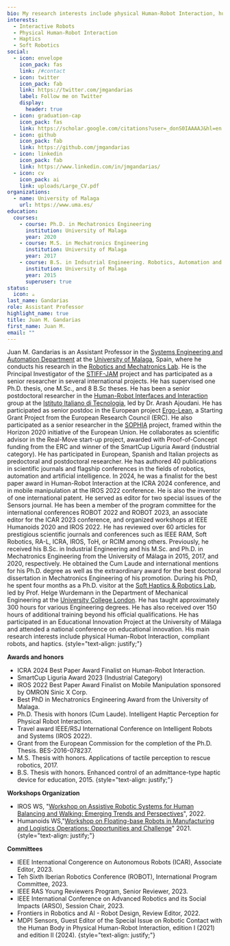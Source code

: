 ```yaml
---
bio: My research interests include physical Human-Robot Interaction, human modeling, haptics, and soft robotics.
interests:
  - Interactive Robots
  - Physical Human-Robot Interaction
  - Haptics
  - Soft Robotics
social:
  - icon: envelope
    icon_pack: fas
    link: /#contact
  - icon: twitter
    icon_pack: fab
    link: https://twitter.com/jmgandarias
    label: Follow me on Twitter
    display:
      header: true
  - icon: graduation-cap
    icon_pack: fas
    link: https://scholar.google.com/citations?user=_donS0IAAAAJ&hl=en
  - icon: github
    icon_pack: fab
    link: https://github.com/jmgandarias
  - icon: linkedin
    icon_pack: fab
    link: https://www.linkedin.com/in/jmgandarias/
  - icon: cv
    icon_pack: ai
    link: uploads/Large_CV.pdf
organizations:
  - name: University of Malaga
    url: https://www.uma.es/
education:
  courses:
    - course: Ph.D. in Mechatronics Engineering
      institution: University of Malaga
      year: 2020
    - course: M.S. in Mechatronics Engineering
      institution: University of Malaga
      year: 2017
    - course: B.S. in Indsutrial Engineering. Robotics, Automation and Control.
      institution: University of Malaga
      year: 2015
      superuser: true
status:
  icon: ☕️
last_name: Gandarias
role: Assistant Professor
highlight_name: true
title: Juan M. Gandarias
first_name: Juan M.
email: ""
---
```


Juan M. Gandarias is an Assistant Professor in the [Systems Engineering and Automation Department](https://www.uma.es/isa) at the [University of Malaga](https://www.uma.es), Spain, where he conducts his research in the [Robotics and Mechatronics Lab](https://www.uma.es/robotics-and-mechatronics). He is the Principal Investigator of the [STIFF-JAM](https://jmgandarias.com/project/stiff-jam/) project and has participated as a senior researcher in several international projects. He has supervised one Ph.D. thesis, one M.Sc., and 8 B.Sc theses. He has been a senior postdoctoral researcher in the [Human-Robot Interfaces and Interaction](https://www.iit.it/web/hrii/) group at the [Istituto Italiano di Tecnologia](https://www.iit.it), led by Dr. Arash Ajoudani. He has participated as senior postdoc in the European project [Ergo-Lean](https://ergolean.eu/), a Starting Grant Project from the European Research Council (ERC). He also participated as a senior researcher in the [SOPHIA](https://project-sophia.eu/) project, framed within the Horizon 2020 initiative of the European Union. He collaborates as scientific advisor in the Real-Move start-up project, awarded with Proof-of-Concept funding from the ERC and winner of the SmartCup Liguria Award (industrial category). He has participated in European, Spanish and Italian projects as predoctoral and postdoctoral researcher. He has authored 40 publications in scientific journals and flagship conferences in the fields of robotics, automation and artificial intelligence. In 2024, he was a finalist for the best paper award in Human-Robot Interaction at the ICRA 2024 conference, and in mobile manipulation at the IROS 2022 conference. He is also the inventor of one international patent. He served as editor for two special issues of the Sensors journal. He has been a member of the program committee for the international conferences ROBOT 2022 and ROBOT 2023, an associate editor for the ICAR 2023 conference, and organized workshops at IEEE Humanoids 2020 and IROS 2022. He has reviewed over 60 articles for prestigious scientific journals and conferences such as IEEE RAM, Soft Robotics, RA-L, ICRA, IROS, ToH, or RCIM among others. Previously, he received his B.Sc. in Industrial Engineering and his M.Sc. and Ph.D. in Mechatronics Engineering from the University of Málaga in 2015, 2017, and 2020, respectively. He obtained the Cum Laude and international mentions for his Ph.D. degree as well as the extraordinary award for the best doctoral dissertation in Mechatronics Engineering of his promotion. During his PhD, he spent four months as a Ph.D. visitor at the [Soft Haptics & Robotics Lab](https://helge-wurdemann.com/softhapticslab/), led by Prof. Helge Wurdemann in the Department of Mechanical Engineering at the [University College London](https://ucl.ac.uk). He has taught approximately 300 hours for various Engineering degrees. He has also received over 150 hours of additional training beyond his official qualifications. He has participated in an Educational Innovation Project at the University of Málaga and attended a national conference on educational innovation. His main research interests include physical Human-Robot Interaction, compliant robots, and haptics.
{style="text-align: justify;"}

**Awards and honors**
  - ICRA 2024 Best Paper Award Finalist on Human-Robot Interaction.
  - SmartCup Liguria Award 2023 (Industrial Category)
  - IROS 2022 Best Paper Award Finalist on Mobile Manipulation sponsored by OMRON Sinic X Corp.
  - Best PhD in Mechatronics Engineering Award from the University of Malaga.
  - Ph.D. Thesis with honors (Cum Laude). Intelligent Haptic Perception for Physical Robot Interaction.
  - Travel award IEEE/RSJ International Conference on Intelligent Robots and Systems (IROS 2022).
  - Grant from the European Commission for the completion of the Ph.D. Thesis. BES-2016-078237.
  - M.S. Thesis with honors. Applications of tactile perception to rescue robotics, 2017.
  - B.S. Thesis with honors. Enhanced control of an admittance-type haptic device for education, 2015.
{style="text-align: justify;"}

**Workshops Organization**
  - IROS WS, "[Workshop on Assistive Robotic Systems for Human Balancing and Walking: Emerging Trends and Perspectives](https://www.iit.it/web/hrii/iros2022-workshop)", 2022.
  - Humanoids WS,"[Workshop on Floating-base Robots in Manufacturing and Logistics Operations: Opportunities and Challenge](https://www.iit.it/web/hrii/humanoids2020-workshop)" 2021.
{style="text-align: justify;"}

**Committees**
  - IEEE International Congerence on Autonomous Robots (ICAR), Associate Editor, 2023.
  - Teh Sixth Iberian Robotics Conference (ROBOT), International Program Committee, 2023.
  - IEEE RAS Young Reviewers Program, Senior Reviewer, 2023.
  - IEEE International Conference on Advanced Robotics and its Social Impacts (ARSO), Session Chair, 2023.
  - Frontiers in Robotics and AI - Robot Design, Review Editor, 2022.
  - MDPI Sensors, Guest Editor of the Special Issue on Robotic Contact with the Human Body in Physical Human-Robot Interaction, edition I (2021) and edition II (2024).
{style="text-align: justify;"}
